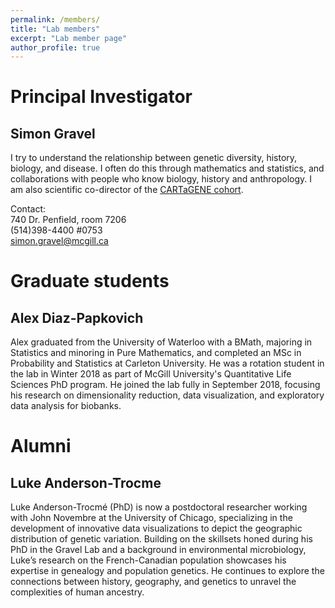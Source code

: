 ```yaml
---
permalink: /members/
title: "Lab members"
excerpt: "Lab member page"
author_profile: true
---
```


# Principal Investigator

## Simon Gravel

<!--- <img align="left" src="/images/photo_simon.jpg" style="width:100px;height:160p"/> --->
I try to understand the relationship between genetic diversity, history, biology, and disease. I often do this through mathematics and statistics, and collaborations with people who know biology, history and anthropology. I am also scientific co-director of the [CARTaGENE cohort](https://cartagene.qc.ca/).

Contact:  
740 Dr. Penfield, room 7206  
(514)398-4400 #0753  
simon.gravel@mcgill.ca

# Graduate students

## Alex Diaz-Papkovich

Alex graduated from the University of Waterloo with a BMath, majoring in Statistics and minoring in Pure Mathematics, and completed an MSc in Probability and Statistics at Carleton University. He was a rotation student in the lab in Winter 2018 as part of McGill University's Quantitative Life Sciences PhD program. He joined the lab fully in September 2018, focusing his research on dimensionality reduction, data visualization, and exploratory data analysis for biobanks.


# Alumni

## Luke Anderson-Trocme

Luke Anderson-Trocmé (PhD) is now a postdoctoral researcher working with John Novembre at the University of Chicago, specializing in the development of innovative data visualizations to depict the geographic distribution of genetic variation. Building on the skillsets honed during his PhD in the Gravel Lab and a background in environmental microbiology, Luke’s research on the French-Canadian population showcases his expertise in genealogy and population genetics. He continues to explore the connections between history, geography, and genetics to unravel the complexities of human ancestry.